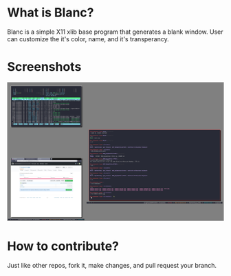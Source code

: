 # What is Blanc?
Blanc is a simple X11 xlib base program that generates a blank window. User can customize the it's color, name, and it's transperancy. 

# Screenshots
![Sample 1](/image/1.jpg)

# How to contribute?
Just like other repos, fork it, make changes, and pull request your branch.
